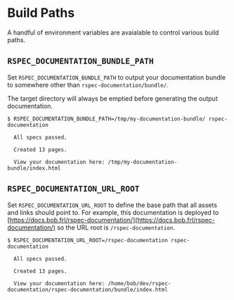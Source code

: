 # Build Paths

A handful of environment variables are avaialable to control various build paths.

## `RSPEC_DOCUMENTATION_BUNDLE_PATH`

Set `RSPEC_DOCUMENTATION_BUNDLE_PATH` to output your documentation bundle to somewhere other than `rspec-documentation/bundle/`.

The target directory will always be emptied before generating the output documentation.

```console
$ RSPEC_DOCUMENTATION_BUNDLE_PATH=/tmp/my-documentation-bundle/ rspec-documentation

  All specs passed.

  Created 13 pages.

  View your documentation here: /tmp/my-documentation-bundle/index.html
```

## `RSPEC_DOCUMENTATION_URL_ROOT`

Set `RSPEC_DOCUMENTATION_URL_ROOT` to define the base path that all assets and links should point to. For example, this documentation is deployed to [https://docs.bob.frl/rspec-documentation/](https://docs.bob.frl/rspec-documentation/) so the URL root is `/rspec-documentation`.

```console
$ RSPEC_DOCUMENTATION_URL_ROOT=/rspec-documentation rspec-documentation

  All specs passed.

  Created 13 pages.

  View your documentation here: /home/bob/dev/rspec-documentation/rspec-documentation/bundle/index.html
```
